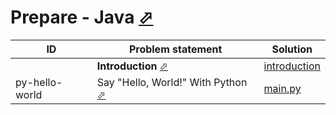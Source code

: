 # Prepare - Java [⬀](https://www.hackerrank.com/domains/python)



| ID             | Problem statement                                                                         | Solution                                       |
|----------------|-------------------------------------------------------------------------------------------|------------------------------------------------|
|                | **Introduction** [⬀](https://www.hackerrank.com/domains/python/py-introduction)           | [introduction](introduction/)                  |
| py-hello-world | Say "Hello, World!" With Python [⬀](https://www.hackerrank.com/challenges/py-hello-world) | [main.py](introduction/py-hello-world/main.py) |

